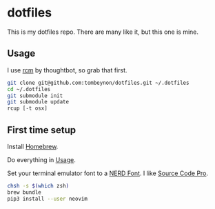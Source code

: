 # dotfiles

This is my dotfiles repo. There are many like it, but this one is mine. 

## Usage

I use [rcm](https://github.com/thoughtbot/rcm) by thoughtbot, so grab that first.

```BASH
git clone git@github.com:tombeynon/dotfiles.git ~/.dotfiles
cd ~/.dotfiles
git submodule init
git submodule update
rcup [-t osx]
```

## First time setup

Install [Homebrew](http://brew.sh/).

Do everything in [Usage](#usage).

Set your terminal emulator font to a [NERD Font](https://github.com/ryanoasis/nerd-fonts). I like [Source Code Pro](https://github.com/ryanoasis/nerd-fonts/blob/master/patched-fonts/SourceCodePro/Regular/complete/Sauce%20Code%20Pro%20Nerd%20Font%20Complete.ttf).

```BASH
chsh -s $(which zsh)
brew bundle
pip3 install --user neovim
```
